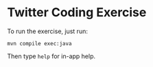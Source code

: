 Twitter Coding Exercise
=======================

To run the exercise, just run:

```
mvn compile exec:java
```

Then type `help` for in-app help.

